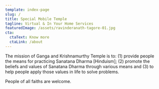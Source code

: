```yaml
---
template: index-page
slug: /
title: Special Mobile Temple
tagline: Virtual & In Your Home Services
featuredImage: /assets/ravinderanath-tagore-01.jpg
cta:
  ctaText: Know more
  ctaLink: /about
---
```

The mission of Ganga and Krishnamurthy Temple is to: (1) provide people the means for practicing Sanatana Dharma [Hinduism]; (2) promote the beliefs and values of Sanatana Dharma through various means and (3) to help people apply those values in life to solve problems. 

People of all faiths are welcome.